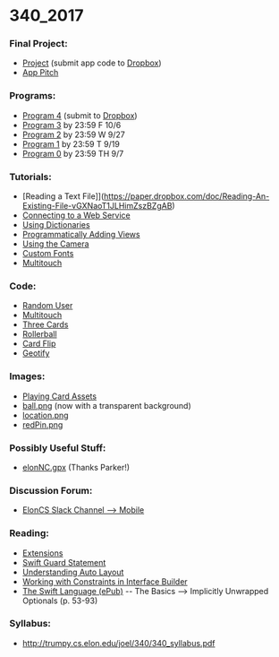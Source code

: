# 340_2017

### Final Project:
* [Project](http://trumpy.cs.elon.edu/joel/340/FinalProject.pdf) (submit app code to [Dropbox](https://www.dropbox.com/request/sASfphXgQteL5bmROIW7))
* [App Pitch](https://paper.dropbox.com/doc/App-Pitch-UpjHgvFYGrCUgJGAGQvYR?_tk=share_copylink)

### Programs:
* [Program 4](http://trumpy.cs.elon.edu/joel/340/Program_4.pdf) (submit to [Dropbox](https://www.dropbox.com/request/LKBsr2NFuEq94V2XouJT))
* [Program 3](http://trumpy.cs.elon.edu/joel/340/Program_3.pdf)  by 23:59 F 10/6
* [Program 2](http://trumpy.cs.elon.edu/joel/340/Program_2.pdf)  by 23:59 W 9/27
* [Program 1](http://trumpy.cs.elon.edu/joel/340/Program_1.pdf)  by 23:59 T 9/19
* [Program 0](http://trumpy.cs.elon.edu/joel/340/Program_0.pdf)  by 23:59 TH 9/7

### Tutorials:
* [Reading a Text File]](https://paper.dropbox.com/doc/Reading-An-Existing-File-vGXNaoT1JLHimZszBZgAB)
* [Connecting to a Web Service](https://paper.dropbox.com/doc/Connecting-to-an-API-tAJZsKrAbz0IBhjNWzpUz?_tk=share_copylink)
* [Using Dictionaries](https://github.com/crowcasso/Playgrounds/blob/master/DictonaryExample.playground/Contents.swift)
* [Programmatically Adding Views](https://paper.dropbox.com/doc/Adding-Views-Programmatically-loVaHR6a8JBjuo4ETxG6q?_tk=share_copylink)
* [Using the Camera](https://paper.dropbox.com/doc/Adding-the-Camera-yXmYlGvRp92oWvUAYNH6i?_tk=share_copylink)
* [Custom Fonts](https://paper.dropbox.com/doc/Custom-Fonts-lMj93oFVAkoFlIPc0Isns)
* [Multitouch](https://paper.dropbox.com/doc/Multitouch-Tutorial-1rM9Hx5wCPZOUGEscPx9O?_tk=share_copylink)

### Code:
* [Random User](https://github.com/crowcasso/RandomUser)
* [Multitouch](https://github.com/crowcasso/Multitouch)
* [Three Cards](https://github.com/crowcasso/ThreeCards)
* [Rollerball](https://github.com/crowcasso/Rollerball)
* [Card Flip](https://github.com/crowcasso/CardFlip)
* [Geotify](https://github.com/crowcasso/Geotify) 

### Images:
* [Playing Card Assets](https://github.com/hayeah/playing-cards-assets)
* [ball.png](http://trumpy.cs.elon.edu/joel/340/ball.png) (now with a transparent background)
* [location.png](http://trumpy.cs.elon.edu/joel/340/location.png)
* [redPin.png](http://trumpy.cs.elon.edu/joel/340/redPin.png)

### Possibly Useful Stuff:
* [elonNC.gpx](http://trumpy.cs.elon.edu/joel/340/elonNC.gpx) (Thanks Parker!)

### Discussion Forum:
* [ElonCS Slack Channel --> Mobile](https://eloncs.slack.com/messages/mobile)

### Reading:
* [Extensions](https://developer.apple.com/library/content/documentation/Swift/Conceptual/Swift_Programming_Language/Extensions.html)
* [Swift Guard Statement](https://ericcerney.com/swift-guard-statement/)
* [Understanding Auto Layout](https://developer.apple.com/library/content/documentation/UserExperience/Conceptual/AutolayoutPG/index.html#//apple_ref/doc/uid/TP40010853-CH7-SW1)
* [Working with Constraints in Interface Builder](https://developer.apple.com/library/content/documentation/UserExperience/Conceptual/AutolayoutPG/WorkingwithConstraintsinInterfaceBuidler.html#//apple_ref/doc/uid/TP40010853-CH10-SW1)
* [The Swift Language (ePub)](https://swift.org/documentation/TheSwiftProgrammingLanguage(Swift4).epub) -- The Basics --> Implicitly Unwrapped Optionals (p. 53-93)

### Syllabus:
* http://trumpy.cs.elon.edu/joel/340/340_syllabus.pdf
